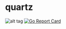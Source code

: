 # quartz
![alt tag](https://circleci.com/gh/explicite/sensors.svg?circle-token=d1b69e7aa99fde51f1665acc2dbdcd9b196e05ea) [![Go Report Card](https://goreportcard.com/badge/github.com/explicite/quartz)](https://goreportcard.com/report/github.com/explicite/quartz)
